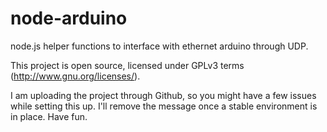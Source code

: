 node-arduino
============

node.js helper functions to interface with ethernet arduino through UDP.

This project is open source, licensed under GPLv3 terms (http://www.gnu.org/licenses/).

I am uploading the project through Github, so you might have a few issues while setting this up. I'll remove the message once a stable environment is in place. Have fun.

